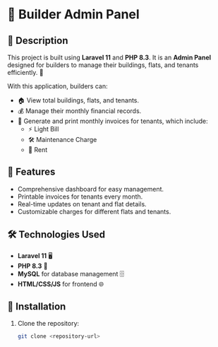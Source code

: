 # 🏢 Builder Admin Panel

## 🌟 Description  
This project is built using **Laravel 11** and **PHP 8.3**. It is an **Admin Panel** designed for builders to manage their buildings, flats, and tenants efficiently. 🎯  

With this application, builders can:  
- 🏠 View total buildings, flats, and tenants.  
- 💰 Manage their monthly financial records.  
- 🧾 Generate and print monthly invoices for tenants, which include:  
  - ⚡ Light Bill  
  - 🛠️ Maintenance Charge  
  - 🏡 Rent  

## 🚀 Features  
- Comprehensive dashboard for easy management.  
- Printable invoices for tenants every month.  
- Real-time updates on tenant and flat details.  
- Customizable charges for different flats and tenants.  

## 🛠️ Technologies Used  
- **Laravel 11** 🖥️  
- **PHP 8.3** 🐘  
- **MySQL** for database management 🗄️  
- **HTML/CSS/JS** for frontend 🌐  

## 📂 Installation  

1. Clone the repository:  
   ```bash
   git clone <repository-url>
